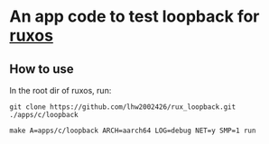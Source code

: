 # An app code to test loopback for [ruxos](https://github.com/syswonder/ruxos)
## How to use
In the root dir of ruxos, run:

`git clone https://github.com/lhw2002426/rux_loopback.git ./apps/c/loopback`

`make A=apps/c/loopback ARCH=aarch64 LOG=debug NET=y SMP=1 run`
